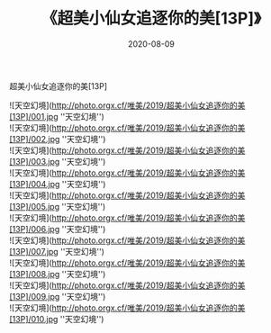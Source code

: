 ﻿---
layout: post
title:  《超美小仙女追逐你的美[13P]》
date:   2020-08-09
image: http://photo.orgx.cf/唯美/2019/超美小仙女追逐你的美[13P]/000.jpg
categories: [美女, 清纯, 唯美]
---

超美小仙女追逐你的美[13P]



![天空幻境](http://photo.orgx.cf/唯美/2019/超美小仙女追逐你的美[13P]/001.jpg ''天空幻境'') <br>
![天空幻境](http://photo.orgx.cf/唯美/2019/超美小仙女追逐你的美[13P]/002.jpg ''天空幻境'') <br>
![天空幻境](http://photo.orgx.cf/唯美/2019/超美小仙女追逐你的美[13P]/003.jpg ''天空幻境'') <br>
![天空幻境](http://photo.orgx.cf/唯美/2019/超美小仙女追逐你的美[13P]/004.jpg ''天空幻境'') <br>
![天空幻境](http://photo.orgx.cf/唯美/2019/超美小仙女追逐你的美[13P]/005.jpg ''天空幻境'') <br>
![天空幻境](http://photo.orgx.cf/唯美/2019/超美小仙女追逐你的美[13P]/006.jpg ''天空幻境'') <br>
![天空幻境](http://photo.orgx.cf/唯美/2019/超美小仙女追逐你的美[13P]/007.jpg ''天空幻境'') <br>
![天空幻境](http://photo.orgx.cf/唯美/2019/超美小仙女追逐你的美[13P]/008.jpg ''天空幻境'') <br>
![天空幻境](http://photo.orgx.cf/唯美/2019/超美小仙女追逐你的美[13P]/009.jpg ''天空幻境'') <br>
![天空幻境](http://photo.orgx.cf/唯美/2019/超美小仙女追逐你的美[13P]/010.jpg ''天空幻境'') <br>